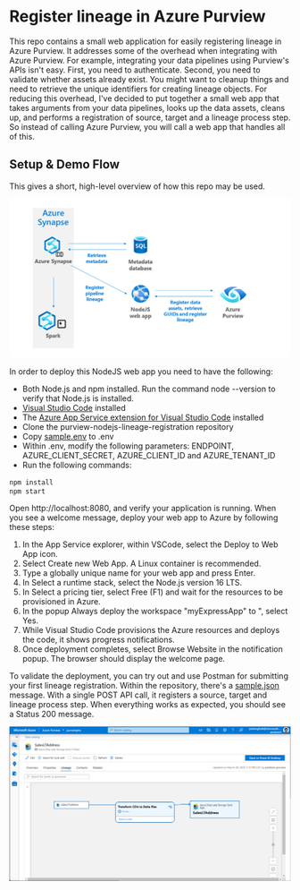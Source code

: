 # Register lineage in Azure Purview

This repo contains a small web application for easily registering lineage in Azure Purview. It addresses some of the overhead when integrating with Azure Purview. For example, integrating your data pipelines using Purview's APIs isn't easy. First, you need to authenticate. Second, you need to validate whether assets already exist. You might want to cleanup things and need to retrieve the unique identifiers for creating lineage objects. For reducing this overhead, I've decided to put together a small web app that takes arguments from your data pipelines, looks up the data assets, cleans up, and performs a registration of source, target and a lineage process step. So instead of calling Azure Purview, you will call a web app that handles all of this.

## Setup & Demo Flow

This gives a short, high-level overview of how this repo may be used.

![Overview](architecture.png)

In order to deploy this NodeJS web app you need to have the following:

* Both Node.js and npm installed. Run the command node --version to verify that Node.js is installed.
* [Visual Studio Code](https://code.visualstudio.com/) installed
* The [Azure App Service extension for Visual Studio Code](https://marketplace.visualstudio.com/items?itemName=ms-azuretools.vscode-azureappservice) installed
* Clone the purview-nodejs-lineage-registration repository 
* Copy [sample.env](./sample.env) to .env
* Within .env, modify the following parameters: ENDPOINT, AZURE_CLIENT_SECRET, AZURE_CLIENT_ID and AZURE_TENANT_ID
* Run the following commands:

```
npm install
npm start
```

Open http://localhost:8080, and verify your application is running. When you see a welcome message, deploy your web app to Azure by following these steps:

1. In the App Service explorer, within VSCode, select the Deploy to Web App icon.
2. Select Create new Web App. A Linux container is recommended.
3. Type a globally unique name for your web app and press Enter.
4. In Select a runtime stack, select the Node.js version 16 LTS.
5. In Select a pricing tier, select Free (F1) and wait for the resources to be provisioned in Azure.
6. In the popup Always deploy the workspace "myExpressApp" to <app-name>", select Yes.
7. While Visual Studio Code provisions the Azure resources and deploys the code, it shows progress notifications.
8. Once deployment completes, select Browse Website in the notification popup. The browser should display the welcome page.

To validate the deployment, you can try out and use Postman for submitting your first lineage registration. Within the repository, there's a [sample.json](./sample.json) message. With a single POST API call, it registers a source, target and lineage process step. When everything works as expected, you should see a Status 200 message.

![Purview](lineagepurview.png)
